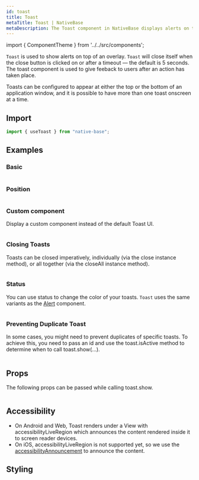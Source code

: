 ```yaml
---
id: toast
title: Toast
metaTitle: Toast | NativeBase
metaDescription: The Toast component in NativeBase displays alerts on top of an overlay. Read more on toast usage, toast message in react and react native and how to configure them.
---
```


import { ComponentTheme } from '../../src/components';

`Toast` is used to show alerts on top of an overlay. `Toast` will close itself when the close button is clicked on or after a timeout — the default is 5 seconds. The toast component is used to give feeback to users after an action has taken place.

Toasts can be configured to appear at either the top or the bottom of an application window, and it is possible to have more than one toast onscreen at a time.

## Import

```jsx
import { useToast } from "native-base";
```

## Examples

### Basic

```ComponentSnackPlayer path=composites,Toast,Basic.tsx

```

### Position

```ComponentSnackPlayer path=composites,Toast,ToastPositions.tsx

```

### Custom component

Display a custom component instead of the default Toast UI.

```ComponentSnackPlayer path=composites,Toast,CustomComponent.tsx

```

### Closing Toasts

Toasts can be closed imperatively, individually (via the close instance method), or all together (via the closeAll instance method).

```ComponentSnackPlayer path=composites,Toast,CloseToast.tsx

```

### Status

You can use status to change the color of your toasts.
`Toast` uses the same variants as the [Alert](alert.md) component.

```ComponentSnackPlayer path=composites,Toast,ToastStatus.tsx

```

### Preventing Duplicate Toast

In some cases, you might need to prevent duplicates of specific toasts. To achieve this, you need to pass an id and use the toast.isActive method to determine when to call toast.show(...).

```ComponentSnackPlayer path=composites,Toast,PreventDuplicate.tsx

```

## Props

The following props can be passed while calling toast.show.

```ComponentPropTable path=composites,Toast,ToastDummy.tsx

```

## Accessibility

- On Android and Web, Toast renders under a View with accessibilityLiveRegion which announces the content rendered inside it to screen reader devices.
- On iOS, accessibilityLiveRegion is not supported yet, so we use the [accessibilityAnnouncement](https://reactnative.dev/docs/accessibilityinfo#announceforaccessibility) to announce the content.

## Styling

<ComponentTheme name="toast" />

